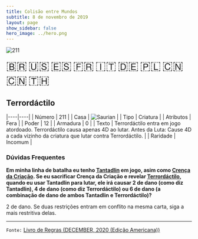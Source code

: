```yaml
---
title: Colisão entre Mundos
subtitle: 8 de novembro de 2019
layout: page
show_sidebar: false
hero_image: ../hero.png
---
```


![211](https://cdn.keyforgegame.com/media/card_front/pt/452_211_M7MJM2VRCMRW_pt.png)

<span title="Português" style="font-size: 32px;cursor: pointer;" onclick="javascript:document.querySelector('img[alt=\'211\']').src=document.querySelector('img[alt=\'211\']').src.replace(/card_front\/[^/]+/, 'card_front/pt').replace(/_[^/.0-9]+\.png/, '_pt.png')">🇧🇷</span>
<span title="English" style="font-size: 32px;cursor: pointer;" onclick="javascript:document.querySelector('img[alt=\'211\']').src=document.querySelector('img[alt=\'211\']').src.replace(/card_front\/[^/]+/, 'card_front/en').replace(/_[^/.0-9]+\.png/, '_en.png')">🇺🇸</span>
<span title="Español" style="font-size: 32px;cursor: pointer;" onclick="javascript:document.querySelector('img[alt=\'211\']').src=document.querySelector('img[alt=\'211\']').src.replace(/card_front\/[^/]+/, 'card_front/es').replace(/_[^/.0-9]+\.png/, '_es.png')">🇪🇸</span>
<span title="Français" style="font-size: 32px;cursor: pointer;" onclick="javascript:document.querySelector('img[alt=\'211\']').src=document.querySelector('img[alt=\'211\']').src.replace(/card_front\/[^/]+/, 'card_front/fr').replace(/_[^/.0-9]+\.png/, '_fr.png')">🇫🇷</span>
<span title="Italiano" style="font-size: 32px;cursor: pointer;" onclick="javascript:document.querySelector('img[alt=\'211\']').src=document.querySelector('img[alt=\'211\']').src.replace(/card_front\/[^/]+/, 'card_front/it').replace(/_[^/.0-9]+\.png/, '_it.png')">🇮🇹</span>
<span title="Deutsche" style="font-size: 32px;cursor: pointer;" onclick="javascript:document.querySelector('img[alt=\'211\']').src=document.querySelector('img[alt=\'211\']').src.replace(/card_front\/[^/]+/, 'card_front/de').replace(/_[^/.0-9]+\.png/, '_de.png')">🇩🇪</span>
<span title="Polskie" style="font-size: 32px;cursor: pointer;" onclick="javascript:document.querySelector('img[alt=\'211\']').src=document.querySelector('img[alt=\'211\']').src.replace(/card_front\/[^/]+/, 'card_front/pl').replace(/_[^/.0-9]+\.png/, '_pl.png')">🇵🇱</span>
<span title="简体中文" style="font-size: 32px;cursor: pointer;" onclick="javascript:document.querySelector('img[alt=\'211\']').src=document.querySelector('img[alt=\'211\']').src.replace(/card_front\/[^/]+/, 'card_front/zh-hans').replace(/_[^/.0-9]+\.png/, '_zh-hans.png')">🇨🇳</span>
<span title="繁體中文" style="font-size: 32px;cursor: pointer;" onclick="javascript:document.querySelector('img[alt=\'211\']').src=document.querySelector('img[alt=\'211\']').src.replace(/card_front\/[^/]+/, 'card_front/zh-hant').replace(/_[^/.0-9]+\.png/, '_zh-hant.png')">🇨🇳</span>
<span title="ไทย" style="font-size: 32px;cursor: pointer;" onclick="javascript:document.querySelector('img[alt=\'211\']').src=document.querySelector('img[alt=\'211\']').src.replace(/card_front\/[^/]+/, 'card_front/th').replace(/_[^/.0-9]+\.png/, '_th.png')">🇹🇭</span>

## Terrordáctilo

|----|----|
| Número | 211 |
| Casa | ![Saurian](https://archonarcana.com/images/thumb/9/9e/Saurian_P.png/22px-Saurian_P.png "Sauro") |
| Tipo | Criatura |
| Atributos | Fera |
| Poder | 12 |
| Armadura | 0 |
| Texto | Terrordáctilo entra em jogo atordoado. Terrordáctilo causa apenas 4D ao lutar. Antes da Luta: Cause 4D a cada vizinho  da criatura que lutar contra Terrordáctilo. |
| Raridade | Incomum |

### Dúvidas Frequentes

**Em minha linha de batalha eu tenho [Tantadlin](/aoa/333) em jogo, asim como [Crença da Criação](/wc/386).
Se eu sacrificar Crença da Criação e revelar
[Terrordáctilo](/wc/211), quando eu usar Tantadlin para lutar, ele irá causar
2 de dano (como diz Tantadlin), 4 de dano (como diz Terrordáctilo) ou
6 de dano (a combinação de dano de ambos Tantadlin e Terrordáctilo)?**

2 de dano. Se duas restrições entram em conflito na mesma carta, siga
a mais restritiva delas.

<hr/>

`Fonte:` [Livro de Regras (DECEMBER, 2020 (Edição Americana))](https://images-cdn.fantasyflightgames.com/filer_public/8c/af/8cafeca4-02c3-4990-bba1-ff9d3aa8f02a/keyforge_rulebook_v14_reduced-compressed.pdf)

